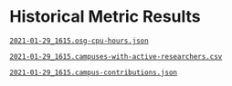 Historical Metric Results
=========================

[`2021-01-29_1615.osg-cpu-hours.json`](2021-01-29_1615.osg-cpu-hours.json)

[`2021-01-29_1615.campuses-with-active-researchers.csv`](2021-01-29_1615.campuses-with-active-researchers.csv)

[`2021-01-29_1615.campus-contributions.json`](2021-01-29_1615.campus-contributions.json)
